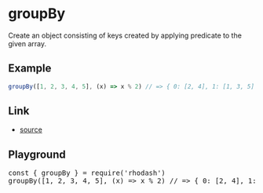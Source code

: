 <script setup>import RunKit from './components/RunKit.vue'</script>

# groupBy

Create an object consisting of keys created by applying predicate to the given array.

## Example

```ts
groupBy([1, 2, 3, 4, 5], (x) => x % 2) // => { 0: [2, 4], 1: [1, 3, 5] }
```

## Link

- [source](https://github.com/KoichiKiyokawa/rhodash/blob/main/src/groupBy.ts)

## Playground

<RunKit>
<pre>
const { groupBy } = require('rhodash')
groupBy([1, 2, 3, 4, 5], (x) => x % 2) // => { 0: [2, 4], 1: [1, 3, 5] }
</pre>
</RunKit>
